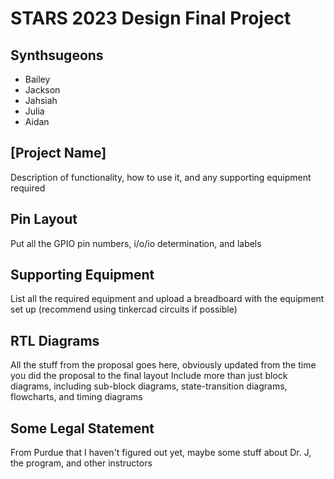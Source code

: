 # STARS 2023 Design Final Project

## Synthsugeons
* Bailey
* Jackson
* Jahsiah
* Julia
* Aidan

## [Project Name]
Description of functionality, how to use it, and any supporting equipment required

## Pin Layout
Put all the GPIO pin numbers, i/o/io determination, and labels

## Supporting Equipment
List all the required equipment and upload a breadboard with the equipment set up (recommend using tinkercad circuits if possible)

## RTL Diagrams
All the stuff from the proposal goes here, obviously updated from the time you did the proposal to the final layout
Include more than just block diagrams, including sub-block diagrams, state-transition diagrams, flowcharts, and timing diagrams

## Some Legal Statement
From Purdue that I haven't figured out yet, maybe some stuff about Dr. J, the program, and other instructors
